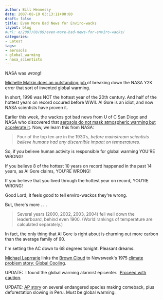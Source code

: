 ```yaml
---
author: Bill Hennessy
date: 2007-08-10 03:13:11+00:00
draft: false
title: Even More Bad News for Enviro-wacks
layout: blog
#url: e/2007/08/09/even-more-bad-news-for-enviro-wacks/
categories:
- Latest
tags:
- aerosols
- global_warming
- nasa_scientists
---
```


NASA was _wrong_!

[Michelle Malkin does an outstanding job ](https://michellemalkin.com/2007/08/09/hot-news-nasa-fixes-flawed-temperature-data-1998-was-not-the-warmest-year-in-the-millenium/)of breaking down the NASA Y2K error that sort of invented global warming.

In short, 1998 was NOT the hottest year of the 20th century.  And half of the hottest years on record occured before WWII.  Al Gore is an idiot, and now NASA scientists have proven it.

Earlier this week, the wackos got bad news from U of C San Diego and NASA who discovered that [aerosols do not mask atmospheric warming but accelerate it](https://hennessysview.com/?p=8113).  Now, we learn this from NASA:


> Four of the top ten are in the 1930’s, _before mainstream scientists believe humans had any discernible impact on temperatures_.


So, if you believe human activity is responsible for global warming YOU'RE WRONG!

If you believe 8 of the hottest 10 years on record happened in the past 14 years, as Al Gore claims, YOU'RE WRONG!

If you believe that you lived through the hottest year on record, YOU'RE WRONG!

Good Lord, it feels good to tell enviro-wackos they're wrong.

But, there's more . . .


> Several years (2000, 2002, 2003, 2004) fell well down the leaderboard, behind even 1900. (World rankings of temperature are calculated separately.)


In fact, the only thing that Al Gore is right about is churning out more carbon than the average family of 60.

I'm setting the AC down to 68 degrees tonight.  Pleasant dreams.

[Michael Laprrarie](https://mikesnoise.typepad.com/newt/2007/08/asias-infamous-.html) links the [Brown Cloud](https://news.bbc.co.uk/2/hi/science/nature/6926597.stm) to Newsweek's 1975 [climate problem story:  Global Cooling](https://www.msnbc.msn.com/id/15391426/site/newsweek/).

UPDATE:  I found the global warming alarmist epicenter.  [Proceed with caution](https://learningfundamentals.com.au/global-warming/).

UPDATE:  [AP story](https://apnews.myway.com/article/20070810/D8QTT7IO0.html) on several endangered species making comeback, plus deforestation slowing in Peru.  Must be global warming.
